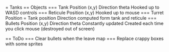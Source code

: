 
= Tanks
== Objects
=== Tank
    Position (x,y)
    Direction theta
    Hooked up to WASD controls
=== Reticule
    Position (x,y)
    Hooked up to mouse
=== Turret
    Position = Tank position
    Direction computed form tank and reticule
=== Bullets
    Position (x,y)
    Direction theta
    Constantly updated
    Created each time you click mouse (destroyed out of screen)

== ToDo
=== Clear bullets when the leave map
=== Replace crappy boxes with some sprites
